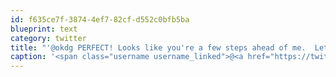 ```yaml
---
id: f635ce7f-3874-4ef7-82cf-d552c0bfb5ba
blueprint: text
category: twitter
title: "'@okdg PERFECT! Looks like you're a few steps ahead of me.  Let me know what I can do to help organize!"
caption: '<span class="username username_linked">@<a href="https://twitter.com/okdg" title="OKDG">okdg</a></span> PERFECT! Looks like you''re a few steps ahead of me.  Let me know what I can do to help organize!'
---
```

